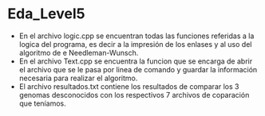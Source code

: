# Eda_Level5

* En el archivo logic.cpp se encuentran todas las funciones referidas a 
la logica del programa, es decir a la impresión de los enlases y al uso
del algoritmo de e Needleman-Wunsch.
* En el archivo Text.cpp se encuentra la funcion que se encarga de 
abrir el archivo que se le pasa por linea de comando y guardar la información
necesaria para realizar el algoritmo.
* El archivo resultados.txt contiene los resultados de comparar los 3 genomas
desconocidos con los respectivos 7 archivos de coparación que teníamos.

